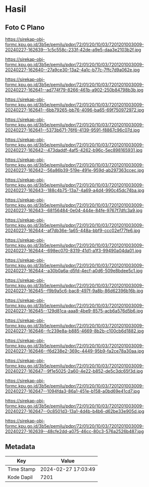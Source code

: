# Hasil

## Foto C Plano

https://sirekap-obj-formc.kpu.go.id/3b5e/pemilu/pdpr/72/01/20/10/03/7201201003009-20240227-162639--1c5c558c-233f-42de-a9e5-daa3e2103b2f.jpg

https://sirekap-obj-formc.kpu.go.id/3b5e/pemilu/pdpr/72/01/20/10/03/7201201003009-20240227-162640--27a9ce30-13a2-4a1c-b77c-7ffc7d9a062e.jpg

https://sirekap-obj-formc.kpu.go.id/3b5e/pemilu/pdpr/72/01/20/10/03/7201201003009-20240227-162641--ad774f79-8266-461b-a902-250b84798b3b.jpg

https://sirekap-obj-formc.kpu.go.id/3b5e/pemilu/pdpr/72/01/20/10/03/7201201003009-20240227-162641--6bb79265-bb76-4096-ba65-69f750972972.jpg

https://sirekap-obj-formc.kpu.go.id/3b5e/pemilu/pdpr/72/01/20/10/03/7201201003009-20240227-162641--5373b671-76f6-4139-9591-f8867c96c07d.jpg

https://sirekap-obj-formc.kpu.go.id/3b5e/pemilu/pdpr/72/01/20/10/03/7201201003009-20240227-162642--473daddf-4af5-4262-b96c-5ec898165931.jpg

https://sirekap-obj-formc.kpu.go.id/3b5e/pemilu/pdpr/72/01/20/10/03/7201201003009-20240227-162642--56a86b39-519e-491e-959d-ab297363ccec.jpg

https://sirekap-obj-formc.kpu.go.id/3b5e/pemilu/pdpr/72/01/20/10/03/7201201003009-20240227-162643--188c4b75-13a7-4a69-a4d4-990c45dc74ba.jpg

https://sirekap-obj-formc.kpu.go.id/3b5e/pemilu/pdpr/72/01/20/10/03/7201201003009-20240227-162643--68156484-0e04-444e-84fe-9767f7dfc3a9.jpg

https://sirekap-obj-formc.kpu.go.id/3b5e/pemilu/pdpr/72/01/20/10/03/7201201003009-20240227-162644--af7db36e-1a65-448a-bbf9-ccc02ef77fe6.jpg

https://sirekap-obj-formc.kpu.go.id/3b5e/pemilu/pdpr/72/01/20/10/03/7201201003009-20240227-162644--698ec070-8319-41d1-a1f3-99490a04da01.jpg

https://sirekap-obj-formc.kpu.go.id/3b5e/pemilu/pdpr/72/01/20/10/03/7201201003009-20240227-162644--a30b0a6a-d5fd-4ecf-a0d6-509e8bdee5c1.jpg

https://sirekap-obj-formc.kpu.go.id/3b5e/pemilu/pdpr/72/01/20/10/03/7201201003009-20240227-162645--f9b9a5c6-bac8-497f-9a8b-86d62396b16b.jpg

https://sirekap-obj-formc.kpu.go.id/3b5e/pemilu/pdpr/72/01/20/10/03/7201201003009-20240227-162645--129d81ca-aaa8-4be9-8575-acb6a576d5b6.jpg

https://sirekap-obj-formc.kpu.go.id/3b5e/pemilu/pdpr/72/01/20/10/03/7201201003009-20240227-162646--fc239e8a-b885-4669-8b2b-c100cb6d1882.jpg

https://sirekap-obj-formc.kpu.go.id/3b5e/pemilu/pdpr/72/01/20/10/03/7201201003009-20240227-162646--f6d238e2-369c-4449-95b9-fa2ce78a30aa.jpg

https://sirekap-obj-formc.kpu.go.id/3b5e/pemilu/pdpr/72/01/20/10/03/7201201003009-20240227-162647--9f1e5025-2a60-4e22-b852-de5c3dc65f3d.jpg

https://sirekap-obj-formc.kpu.go.id/3b5e/pemilu/pdpr/72/01/20/10/03/7201201003009-20240227-162647--1094fda3-86a1-451e-b158-a0bd69e41cd7.jpg

https://sirekap-obj-formc.kpu.go.id/3b5e/pemilu/pdpr/72/01/20/10/03/7201201003009-20240227-162647--0c8501d3-13a1-4d4b-b4b6-d62be33e905d.jpg

https://sirekap-obj-formc.kpu.go.id/3b5e/pemilu/pdpr/72/01/20/10/03/7201201003009-20240227-162639--48cfe2dd-a075-46cc-80c3-576a2526b487.jpg


## Metadata

| Key        | Value               |
| ---------- | ------------------- |
| Time Stamp | 2024-02-27 17:03:49 |
| Kode Dapil | 7201                |



